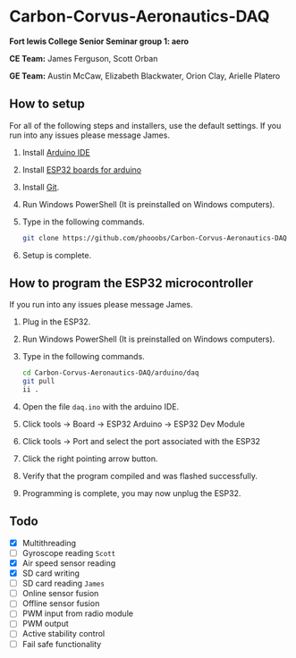 # Carbon-Corvus-Aeronautics-DAQ

**Fort lewis College Senior Seminar group 1: aero**

**CE Team:**
James Ferguson, Scott Orban

**GE Team:**
Austin McCaw, Elizabeth Blackwater, Orion Clay, Arielle Platero

## How to setup

For all of the following steps and installers, use the default settings. If you run into any issues please message James.

1. Install [Arduino IDE](https://www.arduino.cc/en/software)
2. Install [ESP32 boards for arduino](https://www.youtube.com/watch?v=mBaS3YnqDaU&feature=emb_imp_woyt)
3. Install [Git](https://git-scm.com/download/win).
4. Run Windows PowerShell (It is preinstalled on Windows computers).
5. Type in the following commands.

    ``` bash
    git clone https://github.com/phooobs/Carbon-Corvus-Aeronautics-DAQ
    ```

6. Setup is complete.

## How to program the ESP32 microcontroller

If you run into any issues please message James.

1. Plug in the ESP32.
2. Run Windows PowerShell (It is preinstalled on Windows computers).
3. Type in the following commands.

    ``` bash
    cd Carbon-Corvus-Aeronautics-DAQ/arduino/daq
    git pull
    ii .
    ```

4. Open the file `daq.ino` with the arduino IDE.
5. Click tools -> Board -> ESP32 Arduino -> ESP32 Dev Module
6. Click tools -> Port and select the port associated with the ESP32
7. Click the right pointing arrow button.
8. Verify that the program compiled and was flashed successfully.
9. Programming is complete, you may now unplug the ESP32.

## Todo

- [x] Multithreading
- [ ] Gyroscope reading `Scott`
- [x] Air speed sensor reading
- [x] SD card writing
- [ ] SD card reading `James`
- [ ] Online sensor fusion
- [ ] Offline sensor fusion
- [ ] PWM input from radio module
- [ ] PWM output
- [ ] Active stability control
- [ ] Fail safe functionality
